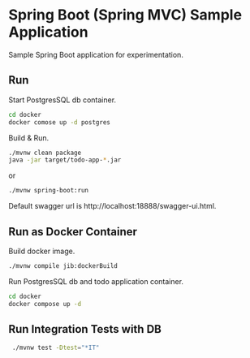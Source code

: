 # Spring Boot (Spring MVC) Sample Application

Sample Spring Boot application for experimentation.

## Run

Start PostgresSQL db container.

```sh
cd docker
docker comose up -d postgres
```

Build & Run.

```sh
./mvnw clean package
java -jar target/todo-app-*.jar 
```

or

```sh
./mvnw spring-boot:run   
```

Default swagger url is http://localhost:18888/swagger-ui.html.

## Run as Docker Container

Build docker image.

```sh
./mvnw compile jib:dockerBuild
```

Run PostgresSQL db and todo application container.

```sh
cd docker
docker compose up -d
```

## Run Integration Tests with DB

```sh
 ./mvnw test -Dtest="*IT"
```
